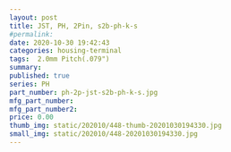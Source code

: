 ```yaml
---
layout: post
title: JST, PH, 2Pin, s2b-ph-k-s
#permalink: 
date: 2020-10-30 19:42:43
categories: housing-terminal
tags:  2.0mm Pitch(.079")
summary: 
published: true 
series: PH
part_number: ph-2p-jst-s2b-ph-k-s.jpg
mfg_part_number: 
mfg_part_number2: 
price: 0.00
thumb_img: static/202010/448-thumb-20201030194330.jpg
small_img: static/202010/448-20201030194330.jpg
---
```



